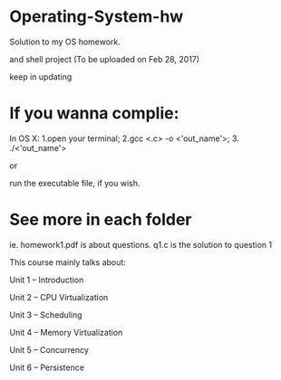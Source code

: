 # Operating-System-hw
Solution to my OS homework. 

and shell project (To be uploaded on Feb 28, 2017)

keep in updating

# If you wanna complie:

In OS X: 1.open your terminal;    2.gcc <.c> -o <'out_name'>;   3. ./<'out_name'>

or

run the executable file, if you wish.

# See more in each folder

ie. homework1.pdf is about questions.
q1.c is the solution to question 1

This course mainly talks about:

Unit 1 – Introduction

Unit 2 – CPU Virtualization

Unit 3 – Scheduling

Unit 4 – Memory Virtualization

Unit 5 – Concurrency

Unit 6 – Persistence


